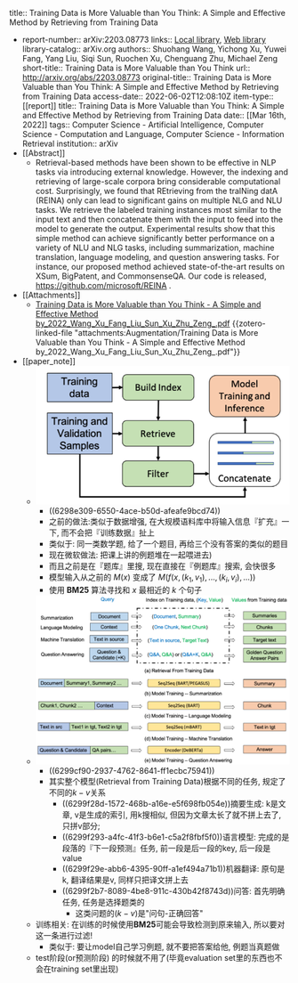 title:: Training Data is More Valuable than You Think: A Simple and Effective Method by Retrieving from Training Data

- report-number:: arXiv:2203.08773
  links:: [Local library](zotero://select/library/items/ZAHJTNMD), [Web library](https://www.zotero.org/users/9034808/items/ZAHJTNMD)
  library-catalog:: arXiv.org
  authors:: Shuohang Wang, Yichong Xu, Yuwei Fang, Yang Liu, Siqi Sun, Ruochen Xu, Chenguang Zhu, Michael Zeng
  short-title:: Training Data is More Valuable than You Think
  url:: http://arxiv.org/abs/2203.08773
  original-title:: Training Data is More Valuable than You Think: A Simple and Effective Method by Retrieving from Training Data
  access-date:: 2022-06-02T12:08:10Z
  item-type:: [[report]]
  title:: Training Data is More Valuable than You Think: A Simple and Effective Method by Retrieving from Training Data
  date:: [[Mar 16th, 2022]]
  tags:: Computer Science - Artificial Intelligence, Computer Science - Computation and Language, Computer Science - Information Retrieval
  institution:: arXiv
- [[Abstract]]
	- Retrieval-based methods have been shown to be effective in NLP tasks via introducing external knowledge. However, the indexing and retrieving of large-scale corpora bring considerable computational cost. Surprisingly, we found that REtrieving from the traINing datA (REINA) only can lead to significant gains on multiple NLG and NLU tasks. We retrieve the labeled training instances most similar to the input text and then concatenate them with the input to feed into the model to generate the output. Experimental results show that this simple method can achieve significantly better performance on a variety of NLU and NLG tasks, including summarization, machine translation, language modeling, and question answering tasks. For instance, our proposed method achieved state-of-the-art results on XSum, BigPatent, and CommonsenseQA. Our code is released, https://github.com/microsoft/REINA .
- [[Attachments]]
	- [Training Data is More Valuable than You Think - A Simple and Effective Method by_2022_Wang_Xu_Fang_Liu_Sun_Xu_Zhu_Zeng_.pdf](zotero://select/library/items/37VYLPUF) {{zotero-linked-file "attachments:Augmentation/Training Data is More Valuable than You Think - A Simple and Effective Method by_2022_Wang_Xu_Fang_Liu_Sun_Xu_Zhu_Zeng_.pdf"}}
- [[paper_note]]
	- ![image.png](../assets/image_1654186744493_0.png)
		- ((6298e309-6550-4ace-b50d-afeafe9bcd74))
		- 之前的做法:类似于数据增强, 在大规模语料库中将输入信息『扩充』一下, 而不会把『训练数据』扯上
		- 类似于: 同一类数学题, 给了一个题目, 再给三个没有答案的类似的题目
		- 现在微软做法: 把课上讲的例题堆在一起喂进去)
		- 而且之前是在『题库』里搜, 现在直接在『例题库』搜索, 会快很多
		- 模型输入从之前的 $M(x)$ 变成了 $M(f(x, (k_1, v_1), ..., (k_i,v_i), ... ))$
		- 使用 **BM25** 算法寻找和 $x$ 最相近的 $k$ 个句子
	- ![image.png](../assets/image_1654247304744_0.png)
		- ((6299cf90-2937-4762-8641-ff1ecbc75941))
		- 其实整个模型(Retrieval from Training Data)根据不同的任务, 规定了不同的$k-v$关系
			- ((6299f28d-1572-468b-a16e-e5f698fb054e))摘要生成: k是文章,  v是生成的索引, 用k搜相似, 但因为文章太长了就不拼上去了, 只拼v部分;
			- ((6299f293-a4fc-41f3-b6e1-c5a2f8fbf5f0))语言模型: 完成的是段落的『下一段预测』任务, 前一段是后一段的key, 后一段是value
			- ((6299f29e-abb6-4395-90ff-a1ef494a71b1))机器翻译: 原句是k, 翻译结果是v, 同样只把译文拼上去
			- ((6299f2b7-8089-4be8-911c-430b42f8743d))问答: 首先明确任务, 任务是选择题类的
				- 这类问题的$(k-v)$是"问句-正确回答"
	- 训练相关: 在训练的时候使用**BM25**可能会导致检测到原来输入, 所以要对这一条进行过滤!
		- 类似于: 要让model自己学习例题, 就不要把答案给他, 例题当真题做
	- test阶段(or预测阶段) 的时候就不用了(毕竟evaluation set里的东西也不会在training set里出现)